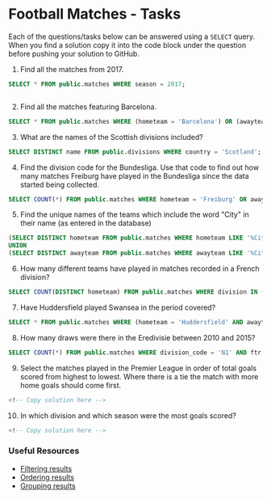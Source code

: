 # Football Matches - Tasks

Each of the questions/tasks below can be answered using a `SELECT` query. When you find a solution copy it into the code block under the question before pushing your solution to GitHub.

1) Find all the matches from 2017.

```sql
SELECT * FROM public.matches WHERE season = 2017;



```

2) Find all the matches featuring Barcelona.

```sql
SELECT * FROM public.matches WHERE (hometeam = 'Barcelona') OR (awayteam = 'Barcelona');


```

3) What are the names of the Scottish divisions included?

```sql
SELECT DISTINCT name FROM public.divisions WHERE country = 'Scotland';


```

4) Find the division code for the Bundesliga. Use that code to find out how many matches Freiburg have played in the Bundesliga since the data started being collected.

```sql
SELECT COUNT(*) FROM public.matches WHERE hometeam = 'Freiburg' OR awayteam = 'Freiburg' AND division_code = 'D1';


```

5) Find the unique names of the teams which include the word "City" in their name (as entered in the database)

```sql
(SELECT DISTINCT hometeam FROM public.matches WHERE hometeam LIKE '%City%');
UNION
(SELECT DISTINCT awayteam FROM public.matches WHERE awayteam LIKE '%City%');

```

6) How many different teams have played in matches recorded in a French division?

```sql
SELECT COUNT(DISTINCT hometeam) FROM public.matches WHERE division IN ('F1', 'F2');


```

7) Have Huddersfield played Swansea in the period covered?

```sql
SELECT * FROM public.matches WHERE (hometeam = 'Huddersfield' AND awayteam = 'Swansea') OR (hometeam = 'Swansea' AND awayteam = 'Huddersfield');


```

8) How many draws were there in the Eredivisie between 2010 and 2015?

```sql
SELECT COUNT(*) FROM public.matches WHERE division_code = 'N1' AND ftr = 'D' AND season BETWEEN 2010 AND 2015;


```

9) Select the matches played in the Premier League in order of total goals scored from highest to lowest. Where there is a tie the match with more home goals should come first.

```sql
<!-- Copy solution here -->


```

10) In which division and which season were the most goals scored?

```sql
<!-- Copy solution here -->


```

### Useful Resources

- [Filtering results](https://www.w3schools.com/sql/sql_where.asp)
- [Ordering results](https://www.w3schools.com/sql/sql_orderby.asp)
- [Grouping results](https://www.w3schools.com/sql/sql_groupby.asp)